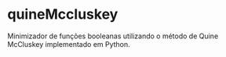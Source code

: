 # quineMccluskey
Minimizador de funções booleanas utilizando o método de Quine McCluskey implementado em Python.
